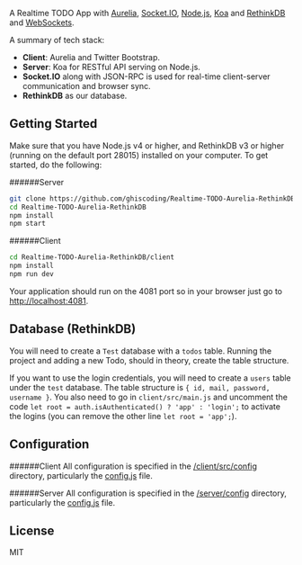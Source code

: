 A Realtime TODO App with [Aurelia](http://aurelia.io), [Socket.IO](http://socket.io/), [Node.js](http://www.nodejs.org/), [Koa](http://koajs.com/) and [RethinkDB](https://www.rethinkdb.com/) and [WebSockets](https://developer.mozilla.org/en/docs/WebSockets).

A summary of tech stack:
* **Client**: Aurelia and Twitter Bootstrap.
* **Server**: Koa for RESTful API serving on Node.js.
* **Socket.IO** along with JSON-RPC is used for real-time client-server communication and browser sync.
* **RethinkDB** as our database.

## Getting Started
Make sure that you have Node.js v4 or higher, and RethinkDB v3 or higher (running on the default port 28015) installed on your computer. To get started, do the following:

######Server
```bash
git clone https://github.com/ghiscoding/Realtime-TODO-Aurelia-RethinkDB
cd Realtime-TODO-Aurelia-RethinkDB
npm install
npm start
```

######Client
```bash
cd Realtime-TODO-Aurelia-RethinkDB/client
npm install
npm run dev
```

Your application should run on the 4081 port so in your browser just go to [http://localhost:4081](http://localhost:4081).

## Database (RethinkDB)
You will need to create a `Test` database with a `todos` table. Running the project and adding a new Todo, should in theory, create the table structure.

If you want to use the login credentials, you will need to create a `users` table under the `test` database. The table structure is `{ id, mail, password, username }`. You also need to go in `client/src/main.js` and uncomment the code `let root = auth.isAuthenticated() ? 'app' : 'login';` to activate the logins (you can remove the other line `let root = 'app';`).

## Configuration
######Client
All configuration is specified in the [/client/src/config](https://github.com/ghiscoding/Realtime-TODO-Aurelia-RethinkDB/blob/master/client/src/config.js) directory, particularly the [config.js](https://github.com/ghiscoding/Realtime-TODO-Aurelia-RethinkDB/blob/master/client/src/config.js) file.

######Server
All configuration is specified in the [/server/config](https://github.com/ghiscoding/Realtime-TODO-Aurelia-RethinkDB/blob/master/server/config.js) directory, particularly the [config.js](https://github.com/ghiscoding/Realtime-TODO-Aurelia-RethinkDB/blob/master/server/config.js) file.

## License
MIT
